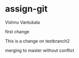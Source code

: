# assign-git
Vishnu Vantukala

first change

This is a change on testbranch2

merging to master without conflict
